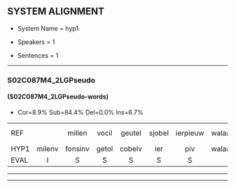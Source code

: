 
## SYSTEM ALIGNMENT

- System Name = hyp1

- Speakers = 1

- Sentences = 1

---

### S02C087M4_2LGPseudo

#### (S02C087M4_2LGPseudo-words)

- Cor=8.9%	Sub=84.4%	Del=0.0%	Ins=6.7%

|  |  |  |  |  |  |  |  |  |  |  |  |  |  |  |  |  |  |  |  |  |  |  |  |  |  |  |  |  |  |  |  |  |  |  |  |  |  |  |  |  |  |  |  |  |  |
|:--- |:---:|:---:|:---:|:---:|:---:|:---:|:---:|:---:|:---:|:---:|:---:|:---:|:---:|:---:|:---:|:---:|:---:|:---:|:---:|:---:|:---:|:---:|:---:|:---:|:---:|:---:|:---:|:---:|:---:|:---:|:---:|:---:|:---:|:---:|:---:|:---:|:---:|:---:|:---:|:---:|:---:|:---:|:---:|:---:|:---:|
| REF |  | millen | vocil | geutel | sjobel | ierpieuw | walaan | erke | haweel | saarweng | gevicht |  |  | eemde | bepoud | orstalk | veten | gefouw | * | nizung | fiewon | kneurem | vawaai | *(streel) | strellen | zwieten | foetbans | oonste | muider | grijnken | schielstaug | prilsood | vloender | milste | veurder | kloeien | ulen | * | orponk | * | ijpo | menuur | spreikje | hiffreeuw | wooien |
| HYP1 | milenv | fonsinv | getol | cobelv | ier | piv | walaan | erke | haeel | sarweng | gevicht | emde | bepaald | oorstald | weten | gefald | fuurbaand | nizun | fi | wonneeren | vawai | streen | srellen | soneten | foud | bans | onste | werder | grenten | shien | stor | kwilsoot | kloender | milste | kleurder | kloeen | loelen | orbrong | orbonk | schodig | ipol | benoer | sprekje | hifreeuw | woien |
| EVAL | I | S | S | S | S | S |  |  | S | S |  | I | I | S | S | S | S | S | S | S | S | S | S | S | S | S | S | S | S | S | S | S | S |  | S | S | S | S | S | S | S | S | S | S | S |
---

---
